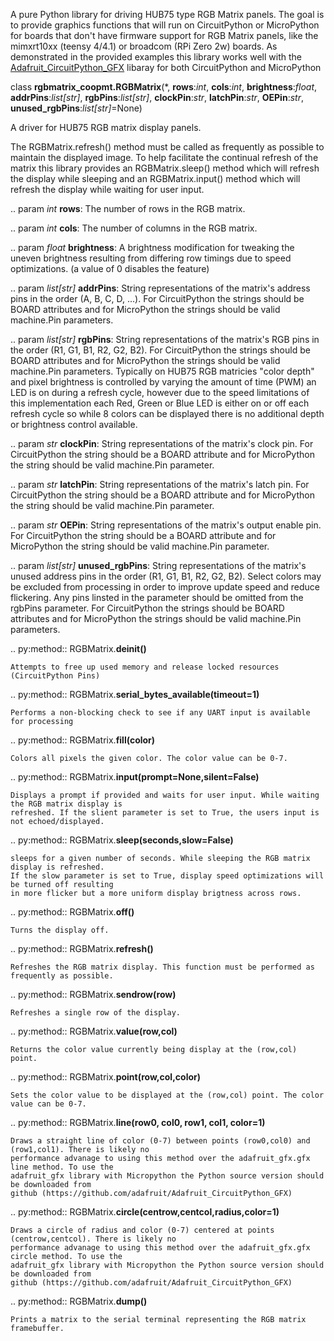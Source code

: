 A pure Python library for driving HUB75 type RGB Matrix panels. The goal is to provide graphics functions that will run on CircuitPython or MicroPython for boards that don't have firmware support for RGB Matrix panels, like the mimxrt10xx (teensy 4/4.1) or broadcom (RPi Zero 2w) boards. As demonstrated in the provided examples this library works well with the [Adafruit_CircuitPython_GFX](https://github.com/adafruit/Adafruit_CircuitPython_GFX) libaray for both CircuitPython and MicroPython   


class **rgbmatrix_coopmt.RGBMatrix**(*, **rows**:*int*, **cols**:*int*, **brightness**:*float*, **addrPins**:*list[str]*, **rgbPins**:*list[str]*, **clockPin**:*str*, **latchPin**:*str*, **OEPin**:*str*, **unused_rgbPins**:*list[str]*=None)   

A driver for HUB75 RGB matrix display panels.   

The RGBMatrix.refresh() method must be called as frequently as possible to maintain the
displayed image. To help facilitate the continual refresh of the matrix this library provides
an RGBMatrix.sleep() method which will refresh the display while sleeping and an
RGBMatrix.input() method which will refresh the display while waiting for user input.   

.. param *int* **rows**: The number of rows in the RGB matrix.   

.. param *int* **cols**: The number of columns in the RGB matrix.   

.. param *float* **brightness**: A brightness modification for tweaking the uneven brightness resulting
    from differing row timings due to speed optimizations. (a value of 0 disables the feature)   

.. param *list[str]* **addrPins**: String representations of the matrix's address pins in the order
    (A, B, C, D, ...). For CircuitPython the strings should be BOARD attributes and for 
    MicroPython the strings should be valid machine.Pin parameters.   

.. param *list[str]* **rgbPins**: String representations of the matrix's RGB pins in the order
    (R1, G1, B1, R2, G2, B2). For CircuitPython the strings should be BOARD attributes and for MicroPython the strings should be valid machine.Pin parameters. Typically on HUB75 RGB matricies "color depth" and pixel brightness is controlled by varying the amount of time (PWM) an LED is on during a refresh cycle, however due to the speed limitations of this implementation each Red, Green or Blue LED is either on or off each refresh cycle so while 8 colors can be displayed there is no additional depth or brightness control available.   

.. param *str* **clockPin**: String representations of the matrix's clock pin. For CircuitPython the
    string should be a BOARD attribute and for MicroPython the string should be valid machine.Pin parameter.   

.. param *str* **latchPin**: String representations of the matrix's latch pin. For CircuitPython the
    string should be a BOARD attribute and for MicroPython the string should be valid machine.Pin parameter.   

.. param *str* **OEPin**: String representations of the matrix's output enable pin. For CircuitPython the
    string should be a BOARD attribute and for MicroPython the string should be valid machine.Pin parameter.   

.. param *list[str]* **unused_rgbPins**: String representations of the matrix's unused address pins in the order
    (R1, G1, B1, R2, G2, B2). Select colors may be excluded from processing in order to improve
    update speed and reduce flickering. Any pins linsted in the parameter should be omitted from the 
    rgbPins parameter. For CircuitPython the strings should be BOARD attributes and for MicroPython the
    strings should be valid machine.Pin parameters.   

.. py:method:: RGBMatrix.**deinit()**   

    Attempts to free up used memory and release locked resources (CircuitPython Pins)   

.. py:method:: RGBMatrix.**serial_bytes_available(timeout=1)**   

    Performs a non-blocking check to see if any UART input is available for processing   

.. py:method:: RGBMatrix.**fill(color)**   

    Colors all pixels the given color. The color value can be 0-7.   

.. py:method:: RGBMatrix.**input(prompt=None,silent=False)**   

    Displays a prompt if provided and waits for user input. While waiting the RGB matrix display is
    refreshed. If the slient parameter is set to True, the users input is not echoed/displayed.   

.. py:method:: RGBMatrix.**sleep(seconds,slow=False)**   

    sleeps for a given number of seconds. While sleeping the RGB matrix display is refreshed.
    If the slow parameter is set to True, display speed optimizations will be turned off resulting
    in more flicker but a more uniform display brigtness across rows.   

.. py:method:: RGBMatrix.**off()**   

    Turns the display off.   

.. py:method:: RGBMatrix.**refresh()**   

    Refreshes the RGB matrix display. This function must be performed as frequently as possible.   

.. py:method:: RGBMatrix.**sendrow(row)**   

    Refreshes a single row of the display.   

.. py:method:: RGBMatrix.**value(row,col)**   

    Returns the color value currently being display at the (row,col) point.   

.. py:method:: RGBMatrix.**point(row,col,color)**   

    Sets the color value to be displayed at the (row,col) point. The color value can be 0-7.    

.. py:method:: RGBMatrix.**line(row0, col0, row1, col1, color=1)**   

    Draws a straight line of color (0-7) between points (row0,col0) and (row1,col1). There is likely no 
    performance advanage to using this method over the adafruit_gfx.gfx line method. To use the
    adafruit_gfx library with Micropython the Python source version should be downloaded from 
    github (https://github.com/adafruit/Adafruit_CircuitPython_GFX)   

.. py:method:: RGBMatrix.**circle(centrow,centcol,radius,color=1)**   

    Draws a circle of radius and color (0-7) centered at points (centrow,centcol). There is likely no 
    performance advanage to using this method over the adafruit_gfx.gfx circle method. To use the
    adafruit_gfx library with Micropython the Python source version should be downloaded from 
    github (https://github.com/adafruit/Adafruit_CircuitPython_GFX)   

.. py:method:: RGBMatrix.**dump()**   

    Prints a matrix to the serial terminal representing the RGB matrix framebuffer.   

